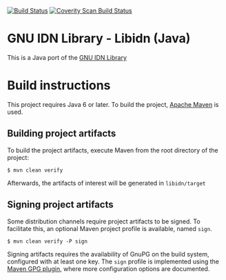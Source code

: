 [![Build Status](https://travis-ci.org/guusdk/libidn-java.svg?branch=master)](https://travis-ci.org/guusdk/libidn-java)&nbsp;[![Coverity Scan Build Status](https://scan.coverity.com/projects/9503/badge.svg)](https://scan.coverity.com/projects/guusdk-libidn-java)
# GNU IDN Library - Libidn (Java)

This is a Java port of the [GNU IDN Library](https://www.gnu.org/software/libidn/)

# Build instructions
This project requires Java 6 or later. To build the project, [Apache Maven](https://maven.apache.org) is used.

## Building project artifacts
To build the project artifacts, execute Maven from the root directory of the project:

```
$ mvn clean verify
```

Afterwards, the artifacts of interest will be generated in ```libidn/target```

## Signing project artifacts
Some distribution channels require project artifacts to be signed. To facilitate this, an optional Maven project profile is available, named ```sign```.

```
$ mvn clean verify -P sign
```

Signing artifacts requires the availability of GnuPG on the build system, configured with at least one key. The ```sign``` profile is implemented using the [Maven GPG plugin](http://maven.apache.org/plugins/maven-gpg-plugin/usage.html), where more configuration options are documented.

